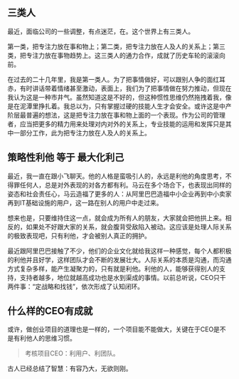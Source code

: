 ## 三类人

最近，面临公司的一些调整，有点迷茫，在。这个世界上有三类人。

第一类，把专注力放在事和物上；第二类，把专注力放在人及人的关系上；第三类，把专注力放在事物趋势上。这三类人的通力合作，成就了历史车轮的滚滚向前。

在过去的二十几年里，我是第一类人。为了把事情做好，可以跟别人争的面红耳赤，有时讲话带着情绪甚至激动，表面上，我们为了把事情做在努力推动，但现在我认为这是一种市井气。虽然知道这是不好的，但这种惯性思维仍然拖拽着我，像是在泥潭里挣扎着。我总以为，只有掌握过硬的技能人生才会安全。或许这是中产阶层最普遍的想法，这是把专注力放在事和物上面的一个表现。作为公司的管理者，应当把更多的精力用来处理对内对外的关系上，专业技能的运用和发挥只是其中一部分工作，此为把专注力放在人及人的关系上。

## 策略性利他 等于 最大化利己

最近，我一直在跟小飞聊天。他的人格是蛮吸引人的，永远是利他的角度思考，不得罪任何人，总是对外表现的对各方都有利。马云在多个场合下，也表现出同样的姿态和社会责任心，马云造福了更多的人：从阿里巴巴造福中小企业再到中小卖家再到IT基础设施的用户，这一路在别人的用户中走过来。

想来也是，只要维持住这一点，就会成为所有人的朋友，大家就会把他拱上来。相反的，如果处不好跟大家的关系，就会腹背受敌陷入被动。这应该是处理人际关系的极致表现吧，只有利他，才会被别人真正的拥护。

最近跟阿里巴巴接触了不少，他们的企业文化就给我这样一种感觉，每个人都积极的利他并且好学，这样团队才会不断的发展壮大。人际关系的本质是沟通，而沟通方式复杂多样，能产生凝聚力的，只有就是利他。利他的人，能够获得别人的支持，支持者越多，地位就越高成功也是水到渠成的事情。以前总听说，CEO只干两件事：“定战略和找钱”，依次形成了认知闭环。

## 什么样的CEO有成就

或许，做创业项目的道理也是一样的，一个项目能不能做大，关键在于CEO是不是有利他人的思维习惯。

> 考核项目CEO：利用户、利团队。

古人已经总结了智慧：有容乃大，无欲则刚。





